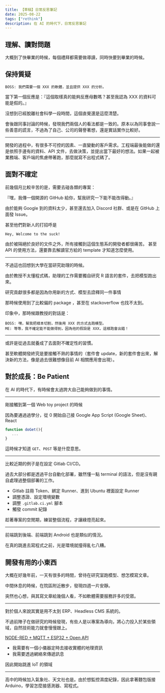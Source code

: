 ```yaml
---
title: 【草稿】日常反思筆記
date: 2025-08-22
tags: ["rethink"]
description: 在 AI 的時代下，日常反思筆記
---
```


## 理解、讀對問題

大概到了快畢業的時候，每個禮拜都需要做導讀，同時快要到畢業的時候。

## 保持質疑

```plaintext
BOSS: 我們需要一個 XXX 的軟體，並且提供 XXX 的分析。
```

當下第一個反應是：『這個取樣真的能夠反應母數嗎？甚至我認為 XXX 的資料可能是假的。』

沒想到已經脫離社會科學一段時間，這個直覺還是這麼清楚。

會後跟同事討論的時候，發現我們兩個人的看法都是一致的。原本以為同事會說一些善意的謊言，不過為了自己、公司的聲譽著想，還是實話實作比較好。

---

開發的過程中，有很多不可控的因素、一直變動的客戶需求。工程端最後能做的還是依照手邊有的資料、API 文件，去做決策，並提出當下最好的想法。如果一起被業務端、客戶端的焦慮帶著跑，那麼就寫不出程式碼了。

## 面對不確定

前幾個月比較辛苦的是，需要去碰各類的專案：

『嘿，我傳一個開源的 GitHub 給你，幫我研究一下能不能改得動。』

由於能夠 Google 到的資料太少，甚至還去加入 Discord 社群、或是在 GitHub 上面發 Issue。

甚至他們對新人的打招呼是

```plaintext
Hey, Welcome to the suck!
```

由於被隔絕於良好的文件之外，所有接觸到這個生態系的開發者都很痛苦。
甚至 API 的使用方法，還要靠去解讀官方給的 template 才知道怎麼使用。

---

不過這也回想到大學在當研究助理的時候。

由於教授不太懂程式碼，助理的工作需要獨自研究 R 語言的套件，去把模型跑出來。

研究貢獻很多都是因為你用新的方式、模型去詮釋同一件事情

那時候使用到了比較偏的 package ，甚至在 stackoverflow 也找不太到。

印象中，那時候跟教授的對話是：

```plaintext
BOSS: 嘿，幫我把樣本切割，然後用 XXX 的方式去跑模型。
ME: 等等，我不確定能不能做得到，因為他的假設是 XXX，這樣跑會出錯！
```

---

或許是從過去就養成了去面對不確定性的習慣。

甚至軟體開發終究是要接觸不熟的事情的（套件會 update，新的套件會出來，解決新的方法，像是過去很難想像目前 AI 相關應用會出現）。

## 對於成長：Be Patient

在 AI 的時代下，有時候會太過誇大自己能夠做到的事情。

---

剛接觸到第一個 Web toy project 的時候

因為要通過過學分，從 0 開始自己接 Google App Script (Google Sheet)、React

```javascript
function doGet(){
   ...
}
```

這時候才知道 `GET`、`POST` 等是什麼意思。

---

比較近期的例子是在設定 Gitlab CI/CD。

過去大部分都是透過平台自動化部署，雖然懂一點 terminal 的語法，但是沒有親自處理過整個部署的工作。

- Gitlab 註冊 Token、綁定 Runner、進到 Ubuntu 裡面設定 Runner
- 調整憑證、設定環境變數
- 調整 `.gitlab.ci.yml` 腳本
- 觸發 commit 紀錄

趁著專案的空閒期，練習整個流程，才讓綠燈亮起來。

---

前端跳到後端、前端跳到 Android 也是類似的情況。

在真的跳進去寫程式之前，光是環境就撞得亂七八糟。

## 開發有用的小東西

大概在好幾年前，一天有很多的時間，曾待在研究室跑模型、想怎模寫文章。

中間休息的時候，在院區附近散步，發現四週一片安靜。

突然也心想，與其寫文章給幾個人看，不如軟體需要服務許多的受眾。

---

對於個人來說其實是用不太到 ERP、Headless CMS 系統的。

不過前陣子在做研究的時候發現，有些人是以專案為導向，將心力投入於某些領域，自然技術能力就會慢慢跟上。

[NODE-RED + MQTT + ESP32 + Open API](https://hackmd.io/@joe94113/node-red_mqtt_esp32_and_open_api)

- 我需要有一個小儀器定時去接收實體的地理資訊
- 我需要透過網絡來傳遞訊息

因此開始跳進 IoT 的領域

---

高中的時候加入氣象社、天文社也是。由於想監控濕度紀錄，因此拿著麵包版接 Arduino，學習怎麼接感測器、寫程式。
